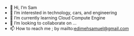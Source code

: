 - 👋 Hi, I’m Sam
- 👀 I’m interested in technology, cars, and engineering
- 🌱 I’m currently learning Cloud Compute Engine
- 💞️ I’m looking to collaborate on ...
- 📫 How to reach me ; by mailto:edimehsamuel@gmail.com

<!---
S-Edimeh/S-Edimeh is a ✨ special ✨ repository because its `README.md` (this file) appears on your GitHub profile.
You can click the Preview link to take a look at your changes.
--->
